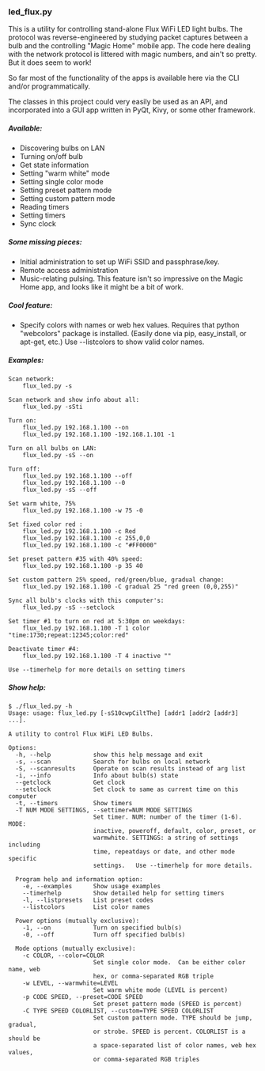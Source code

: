 ### led_flux.py 

This is a utility for controlling stand-alone Flux WiFi LED light bulbs.
The protocol was reverse-engineered by studying packet captures between a 
bulb and the controlling "Magic Home" mobile app.  The code here dealing 
with the network protocol is littered with magic numbers, and ain't so pretty.
But it does seem to work!

So far most of the functionality of the apps is available here via the CLI
and/or programmatically.

The classes in this project could very easily be used as an API, and incorporated into a GUI app written 
in PyQt, Kivy, or some other framework.

##### Available:
* Discovering bulbs on LAN
* Turning on/off bulb
* Get state information
* Setting "warm white" mode
* Setting single color mode
* Setting preset pattern mode
* Setting custom pattern mode
* Reading timers
* Setting timers
* Sync clock
	
##### Some missing pieces:
* Initial administration to set up WiFi SSID and passphrase/key.
* Remote access administration
* Music-relating pulsing. This feature isn't so impressive on the Magic Home app, 
and looks like it might be a bit of work.
	  
##### Cool feature:
* Specify colors with names or web hex values.  Requires that python "webcolors" 
package is installed.  (Easily done via pip, easy_install, or apt-get, etc.) Use --listcolors to show valid color names.

##### Examples:
```
Scan network:
	flux_led.py -s

Scan network and show info about all:
	flux_led.py -sSti

Turn on:
	flux_led.py 192.168.1.100 --on
	flux_led.py 192.168.1.100 -192.168.1.101 -1

Turn on all bulbs on LAN:
	flux_led.py -sS --on

Turn off:
	flux_led.py 192.168.1.100 --off
	flux_led.py 192.168.1.100 --0
	flux_led.py -sS --off
	
Set warm white, 75%
	flux_led.py 192.168.1.100 -w 75 -0	

Set fixed color red :
	flux_led.py 192.168.1.100 -c Red
	flux_led.py 192.168.1.100 -c 255,0,0
	flux_led.py 192.168.1.100 -c "#FF0000"
	
Set preset pattern #35 with 40% speed:	
	flux_led.py 192.168.1.100 -p 35 40
	
Set custom pattern 25% speed, red/green/blue, gradual change:
	flux_led.py 192.168.1.100 -C gradual 25 "red green (0,0,255)"

Sync all bulb's clocks with this computer's:
	flux_led.py -sS --setclock
		
Set timer #1 to turn on red at 5:30pm on weekdays:
	flux_led.py 192.168.1.100 -T 1 color "time:1730;repeat:12345;color:red"
	
Deactivate timer #4:
	flux_led.py 192.168.1.100 -T 4 inactive ""

Use --timerhelp for more details on setting timers
```
	
##### Show help:
```	
$ ./flux_led.py -h
Usage: usage: flux_led.py [-sS10cwpCiltThe] [addr1 [addr2 [addr3] ...].

A utility to control Flux WiFi LED Bulbs.

Options:
  -h, --help            show this help message and exit
  -s, --scan            Search for bulbs on local network
  -S, --scanresults     Operate on scan results instead of arg list
  -i, --info            Info about bulb(s) state
  --getclock            Get clock
  --setclock            Set clock to same as current time on this computer
  -t, --timers          Show timers
  -T NUM MODE SETTINGS, --settimer=NUM MODE SETTINGS
                        Set timer. NUM: number of the timer (1-6). MODE:
                        inactive, poweroff, default, color, preset, or
                        warmwhite. SETTINGS: a string of settings including
                        time, repeatdays or date, and other mode specific
                        settings.   Use --timerhelp for more details.

  Program help and information option:
    -e, --examples      Show usage examples
    --timerhelp         Show detailed help for setting timers
    -l, --listpresets   List preset codes
    --listcolors        List color names

  Power options (mutually exclusive):
    -1, --on            Turn on specified bulb(s)
    -0, --off           Turn off specified bulb(s)

  Mode options (mutually exclusive):
    -c COLOR, --color=COLOR
                        Set single color mode.  Can be either color name, web
                        hex, or comma-separated RGB triple
    -w LEVEL, --warmwhite=LEVEL
                        Set warm white mode (LEVEL is percent)
    -p CODE SPEED, --preset=CODE SPEED
                        Set preset pattern mode (SPEED is percent)
    -C TYPE SPEED COLORLIST, --custom=TYPE SPEED COLORLIST
                        Set custom pattern mode. TYPE should be jump, gradual,
                        or strobe. SPEED is percent. COLORLIST is a should be
                        a space-separated list of color names, web hex values,
                        or comma-separated RGB triples

```
